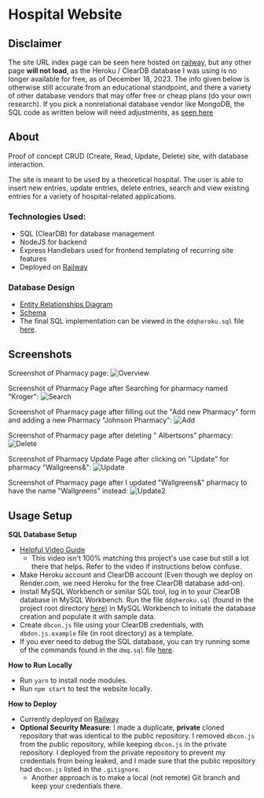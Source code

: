 # Hospital Website

## Disclaimer
The site URL index page can be seen here hosted on [railway](https://hospital-website.up.railway.app/), but any other page **will not load**, as the Heroku / ClearDB database I was using is no longer available for free, as of December 18, 2023. The info given below is otherwise still accurate from an educational standpoint, and there a variety of other database vendors that may offer free or cheap plans (do your own research). If you pick a nonrelational database vendor like MongoDB, the SQL code as written below will need adjustments, as [seen here](https://web.engr.oregonstate.edu/~hessro/teaching/cs493-sp22#Using-MongoDB-to-Store-API-Data)

## About

Proof of concept CRUD (Create, Read, Update, Delete) site, with database interaction.

The site is meant to be used by a theoretical hospital. The user is able to insert new entries, update entries, delete entries, search and view existing entries for a variety of hospital-related applications.

### Technologies Used:

- SQL (ClearDB) for database management
- NodeJS for backend
- Express Handlebars used for frontend templating of recurring site features
- Deployed on [Railway](https://railway.app/)

### Database Design

- [Entity Relationships Diagram](https://media.discordapp.net/attachments/833505136290299935/1013128131256787106/unknown.png)
- [Schema](https://media.discordapp.net/attachments/833505136290299935/1013128945656418435/unknown.png?width=548&height=669)
- The final SQL implementation can be viewed in the `ddqheroku.sql` file [here](https://github.com/solderq35/hospital-website/blob/renderbranch/ddqheroku.sql).

## Screenshots

Screenshot of Pharmacy page:
![Overview](https://media.discordapp.net/attachments/833505136290299935/993971873102712952/unknown.png?width=715&height=670)

Screenshot of Pharmacy Page after Searching for pharmacy named "Kroger":
![Search](https://media.discordapp.net/attachments/833505136290299935/993972274262720532/unknown.png?width=729&height=670)

Screenshot of Pharmacy page after filling out the "Add new Pharmacy" form and adding a new Pharmacy "Johnson Pharmacy": ![Add](https://media.discordapp.net/attachments/833505136290299935/993972712802369556/unknown.png?width=770&height=670)

Screenshot of Pharmacy page after deleting " Albertsons" pharmacy:
![Delete](https://media.discordapp.net/attachments/833505136290299935/993973355545890867/unknown.png?width=796&height=670)

Screenshot of Pharmacy Update Page after clicking on "Update" for pharmacy "Wallgreens&":
![Update](https://media.discordapp.net/attachments/833505136290299935/993973421958504469/unknown.png)

Screenshot of Pharmacy page after I updated "Wallgreens&" pharmacy to have the name "Wallgreens" instead:
![Update2](https://media.discordapp.net/attachments/833505136290299935/993973534525239436/unknown.png?width=749&height=670)

## Usage Setup

**SQL Database Setup**

- [Helpful Video Guide](https://youtu.be/ZZp0VIjTsbM)
  - This video isn't 100% matching this project's use case but still a lot there that helps. Refer to the video if instructions below confuse.
- Make Heroku account and ClearDB account (Even though we deploy on Render.com, we need Heroku for the free ClearDB database add-on).
- Install MySQL Workbench or similar SQL tool, log in to your ClearDB database in MySQL Workbench. Run the file `ddqheroku.sql` (found in the project root directory [here](https://github.com/solderq35/hospital-website/blob/renderbranch/ddqheroku.sql)) in MySQL Workbench to initiate the database creation and populate it with sample data.
- Create `dbcon.js` file using your ClearDB credentials, with `dbdon.js.example` file (in root directory) as a template.
- If you ever need to debug the SQL database, you can try running some of the commands found in the `dmq.sql` file [here](https://github.com/solderq35/hospital-website/blob/renderbranch/dmq.sql).

**How to Run Locally**

- Run `yarn` to install node modules.
- Run `npm start` to test the website locally.

**How to Deploy**

- Currently deployed on [Railway](https://railway.app/)
- **Optional Security Measure**: I made a duplicate, **private** cloned repository that was identical to the public repository. I removed `dbcon.js` from the public repository, while keeping `dbcon.js` in the private repository. I deployed from the private repository to prevent my credentials from being leaked, and I made sure that the public repository had `dbcon.js` listed in the `.gitignore`.
  - Another approach is to make a local (not remote) Git branch and keep your credentials there.
